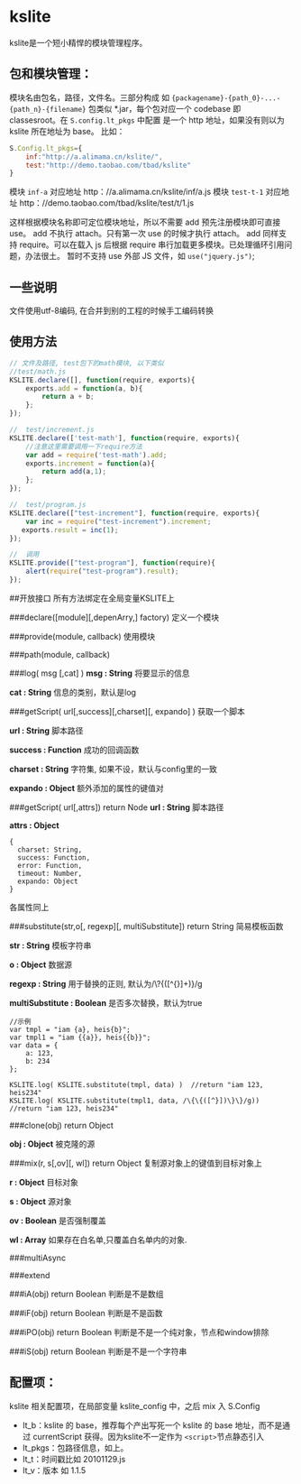 ﻿# kslite
kslite是一个短小精悍的模块管理程序。

## 包和模块管理：
模块名由包名，路径，文件名。三部分构成
如 `{packagename}-{path_0}-...-{path_n}-{filename}`
包类似 *.jar，每个包对应一个 codebase 即 classesroot。在 `S.config.lt_pkgs` 中配置
是一个 http 地址，如果没有则以为 kslite 所在地址为 base。
比如：

```js
S.Config.lt_pkgs={
    inf:"http://a.alimama.cn/kslite/",
    test:"http://demo.taobao.com/tbad/kslite"
}
```

模块 `inf-a` 对应地址 http：//a.alimama.cn/kslite/inf/a.js
模块 `test-t-1` 对应地址 http：//demo.taobao.com/tbad/kslite/test/t/1.js

这样根据模块名称即可定位模块地址，所以不需要 add 预先注册模块即可直接 use。
add 不执行 attach。只有第一次 use 的时候才执行 attach。
add 同样支持 require。可以在载入 js 后根据 require 串行加载更多模块。已处理循环引用问题，办法很土。
暂时不支持 use 外部 JS 文件，如 `use("jquery.js")`;

## 一些说明
文件使用utf-8编码, 在合并到别的工程的时候手工编码转换

## 使用方法
```js
// 文件及路径, test包下的math模块, 以下类似
//test/math.js 
KSLITE.declare([], function(require, exports){
    exports.add = function(a, b){
        return a + b;
    };
});

//  test/increment.js
KSLITE.declare(['test-math'], function(require, exports){
    //注意这里需要调用一下require方法
    var add = require('test-math').add;
    exports.increment = function(a){
        return add(a,1);
    };
});

//  test/program.js
KSLITE.declare(["test-increment"], function(require, exports){
    var inc = require("test-increment").increment;
   exports.result = inc(1);
});

//  调用
KSLITE.provide(["test-program"], function(require){
    alert(require("test-program").result);
});
```

##开放接口
所有方法绑定在全局变量KSLITE上

###declare([module][,depenArry,] factory) 
定义一个模块

###provide(module, callback) 
使用模块

###path(module, callback) 

###log( msg [,cat] )
__msg : String__
将要显示的信息

__cat : String__ 
信息的类别，默认是log

###getScript( url[,success][,charset][, expando] )
获取一个脚本

__url : String__
脚本路径

__success : Function__
成功的回调函数

__charset : String__
字符集, 如果不设，默认与config里的一致

__expando : Object__
额外添加的属性的键值对

###getScript( url[,attrs])  return Node
__url : String__
脚本路径

__attrs : Object__

```
{
  charset: String,
  success: Function,
  error: Function,
  timeout: Number,
  expando: Object
}
```
各属性同上

###substitute(str,o[, regexp][, multiSubstitute]) return String
简易模板函数

__str : String__
模板字符串

__o   : Object__
数据源

__regexp : String__ 
用于替换的正则, 默认为/\\?\{([^{}]+)\}/g

__multiSubstitute : Boolean__
是否多次替换，默认为true

```
//示例
var tmpl = "iam {a}, heis{b}";
var tmpl1 = "iam {{a}}, heis{{b}}";
var data = {
    a: 123,
    b: 234
};

KSLITE.log( KSLITE.substitute(tmpl, data) )  //return "iam 123, heis234"
KSLITE.log( KSLITE.substitute(tmpl1, data, /\{\{([^}])\}\}/g)) //return "iam 123, heis234"
```

###clone(obj)  return Object

__obj : Object__
被克隆的源

###mix(r, s[,ov][, wl]) return Object
复制源对象上的键值到目标对象上

__r : Object__
目标对象

__s : Object__
源对象

__ov : Boolean__
是否强制覆盖

__wl :  Array__
如果存在白名单,只覆盖白名单内的对象.

###multiAsync

###extend

###iA(obj)  return Boolean
判断是不是数组

###iF(obj) return Boolean
判断是不是函数

###iPO(obj) return Boolean
判断是不是一个纯对象，节点和window排除

###iS(obj) return Boolean
判断是不是一个字符串

## 配置项：
kslite 相关配置项，在局部变量 kslite_config 中，之后 mix 入 S.Config

 - lt_b：kslite 的 base，推荐每个产出写死一个 kslite 的 base 地址，而不是通过 currentScript 获得。因为kslite不一定作为 `<script>`节点静态引入
 - lt_pkgs：包路径信息，如上。
 - lt_t：时间戳比如 20101129.js
 - lt_v：版本 如 1.1.5 
